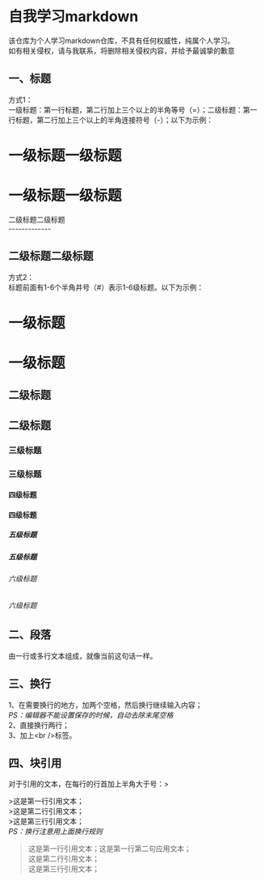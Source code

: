 # 自我学习markdown
该仓库为个人学习markdown仓库，不具有任何权威性，纯属个人学习。  
如有相关侵权，请与我联系，将删除相关侵权内容，并给予最诚挚的歉意

## 一、标题
方式1：  
一级标题：第一行标题，第二行加上三个以上的半角等号（=）；二级标题：第一行标题，第二行加上三个以上的半角连接符号（-）；以下为示例：

 一级标题一级标题   
 ============== 

一级标题一级标题
==============

 二级标题二级标题  
 _-------------_

二级标题二级标题
--------------

方式2：  
标题前面有1-6个半角井号（#）表示1-6级标题。以下为示例：

 # 一级标题
# 一级标题
 ## 二级标题
## 二级标题
 ### 三级标题
### 三级标题
 #### 四级标题
#### 四级标题
 ##### 五级标题
##### 五级标题
 ###### 六级标题
###### 六级标题

## 二、段落
由一行或多行文本组成，就像当前这句话一样。

## 三、换行 
1、在需要换行的地方，加两个空格，然后换行继续输入内容；  
    _PS：编辑器不能设置保存的时候，自动去除末尾空格_  
2、直接换行两行；  
3、加上&lt;br /&gt;标签。

## 四、块引用
对于引用的文本，在每行的行首加上半角大于号：&gt;

&gt;这是第一行引用文本；  
&gt;这是第二行引用文本；  
&gt;这是第三行引用文本；  
    _PS：换行注意用上面换行规则_

> 这是第一行引用文本；这是第一行第二句应用文本；  
> 这是第二行引用文本；  
> 这是第三行引用文本；  

